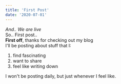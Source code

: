 ```yaml
---
title: 'First Post'
date: '2020-07-01'
---
```


*And.. We are live*  
So.. First post..  
**First off**, thanks for checking out my blog  
I'll be posting about stuff that I:

1. find fascinating
2. want to share
3. feel like writing down

I won't be posting daily, but just whenever I feel like.
